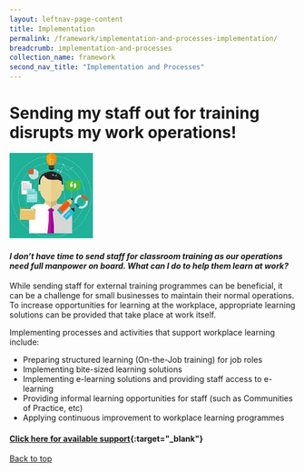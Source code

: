 ```yaml
---
layout: leftnav-page-content
title: Implementation
permalink: /framework/implementation-and-processes-implementation/
breadcrumb: implementation-and-processes
collection_name: framework
second_nav_title: "Implementation and Processes"
---
```



# **Sending my staff out for training disrupts my work operations!**

<div class="col is-half-desktop is-half-tablet">
			<a href="/implementations/training-needs-analysis"><img src="/images/tna.jpg" alt="tna"></a>
		</div>
		
#### *I don’t have time to send staff for classroom training as our operations need full manpower on board. What can I do to help them learn at work?* 

While sending staff for external training programmes can be beneficial, it can be a challenge for small businesses to maintain their normal operations. To increase opportunities for learning at the workplace, appropriate learning solutions can be provided that take place at work itself. 

Implementing processes and activities that support workplace learning include:

- Preparing structured learning (On-the-Job training) for job roles 
- Implementing bite-sized learning solutions
- Implementing e-learning solutions and providing staff access to e-learning
- Providing informal learning opportunities for staff (such as Communities of Practice, etc)
- Applying continuous improvement to workplace learning programmes



#### [Click here for available support](https://nyp-wpl-staging.netlify.com/framework/implementation-and-processes-support/){:target="_blank"}

[Back to top](#top)
